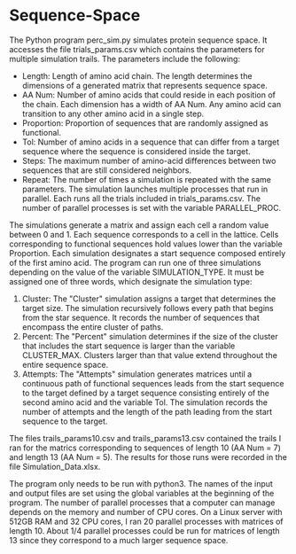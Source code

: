 # Sequence-Space
The Python program perc_sim.py simulates protein sequence space. It accesses the file trials_params.csv which contains the parameters for multiple simulation trails. The parameters include the following: 
* Length: Length of amino acid chain. The length determines the dimensions of a generated matrix that represents sequence space.
* AA Num: Number of amino acids that could reside in each position of the chain. Each dimension has a width of AA Num. Any amino acid can transition to any other amino acid in a single step.
* Proportion: Proportion of sequences that are randomly assigned as functional. 
* Tol: Number of amino acids in a sequence that can differ from a target sequence where the sequence is considered inside the target.
* Steps: The maximum number of amino-acid differences between two sequences that are still considered neighbors.
* Repeat: The number of times a simulation is repeated with the same parameters. 
The simulation launches multiple processes that run in parallel. Each runs all the trials included in trials_params.csv. The number of parallel processes is set with the variable PARALLEL_PROC.

The simulations generate a matrix and assign each cell a random value between 0 and 1. Each sequence corresponds to a cell in the lattice. Cells corresponding to functional sequences hold values lower than the variable Proportion. Each simulation designates a start sequence composed entirely of the first amino acid. The program can run one of three simulations depending on the value of the variable SIMULATION_TYPE. It must be assigned one of three words, which designate the simulation type:
1. Cluster: The "Cluster" simulation assigns a target that determines the target size. The simulation recursively follows every path that begins from the star sequence. It records the number of sequences that encompass the entire cluster of paths.
2. Percent: The "Percent" simulation determines if the size of the cluster that includes the start sequence is larger than the variable CLUSTER_MAX. Clusters larger than that value extend throughout the entire sequence space.
3. Attempts: The "Attempts" simulation generates matrices until a continuous path of functional sequences leads from the start sequence to the target defined by a target sequence consisting entirely of the second amino acid and the variable Tol. The simulation records the number of attempts and the length of the path leading from the start sequence to the target.

The files trails_params10.csv and trails_params13.csv contained the trails I ran for the matrics corresponding to sequences of length 10 (AA Num = 7) and length 13 (AA Num = 5). The results for those runs were recorded in the file Simulation_Data.xlsx. 

The program only needs to be run with python3. The names of the input and output files are set using the global variables at the beginning of the program. The number of parallel processes that a computer can manage depends on the memory and number of CPU cores. On a Linux server with 512GB RAM and 32 CPU cores, I ran 20 parallel processes with matrices of length 10. About 1/4 parallel processes could be run for matrices of length 13 since they correspond to a much larger sequence space. 
